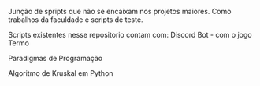 Junção de spripts que não se encaixam nos projetos maiores.
Como trabalhos da faculdade e scripts de teste.

Scripts existentes nesse repositorio contam com:
Discord Bot - com o jogo Termo

Paradigmas de Programação 

Algoritmo de Kruskal em Python
